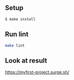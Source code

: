##

## Setup

```sh
$ make install
```

## Run lint

```sh
make lint
```

## Look at result

https://myfirst-project.surge.sh/
